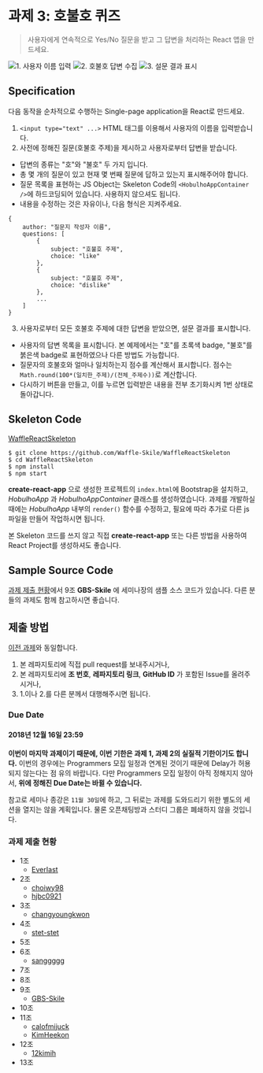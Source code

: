# 과제 3: 호불호 퀴즈

> 사용자에게 연속적으로 Yes/No 질문을 받고 그 답변을 처리하는 React 앱을 만드세요.

![1. 사용자 이름 입력](pics/1.png?raw=true)
![2. 호불호 답변 수집](pics/2.png?raw=true)
![3. 설문 결과 표시](pics/3.png?raw=true)

## Specification
다음 동작을 순차적으로 수행하는 Single-page application을 React로 만드세요.

1. `<input type="text" ...>` HTML 태그를 이용해서 사용자의 이름을 입력받습니다.
2. 사전에 정해진 질문(호불호 주제)을 제시하고 사용자로부터 답변을 받습니다.
  - 답변의 종류는 "호"와 "불호" 두 가지 입니다.
  - 총 몇 개의 질문이 있고 현재 몇 번째 질문에 답하고 있는지 표시해주어야 합니다.
  - 질문 목록을 표현하는 JS Object는 Skeleton Code의 `<HobulhoAppContainer />`에 하드코딩되어 있습니다. 사용하지 않으셔도 됩니다.
  - 내용을 수정하는 것은 자유이나, 다음 형식은 지켜주세요.
  ```
  {
      author: "질문지 작성자 이름",
      questions: [
          {
              subject: "호불호 주제",
              choice: "like"
          },
          {
              subject: "호불호 주제",
              choice: "dislike"
          },
          ...
      ]
  }
  ```
3. 사용자로부터 모든 호불호 주제에 대한 답변을 받았으면, 설문 결과를 표시합니다.
  - 사용자의 답변 목록을 표시합니다. 본 예제에서는 "호"를 초록색 badge, "불호"를 붉은색 badge로 표현하였으나 다른 방법도 가능합니다.
  - 질문자의 호불호와 얼마나 일치하는지 점수를 계산해서 표시합니다. 점수는 `Math.round(100*(일치한_주제)/(전체_주제수))`로 계산합니다.
  - 다시하기 버튼을 만들고, 이를 누르면 입력받은 내용을 전부 초기화시켜 1번 상태로 돌아갑니다.

## Skeleton Code
[WaffleReactSkeleton](https://github.com/Waffle-Skile/WaffleReactSkeleton)

```
$ git clone https://github.com/Waffle-Skile/WaffleReactSkeleton
$ cd WaffleReactSkeleton
$ npm install
$ npm start
```

**create-react-app** 으로 생성한 프로젝트의 `index.html`에 Bootstrap을 설치하고,
*HobulhoApp* 과 *HobulhoAppContainer* 클래스를 생성하였습니다.
과제를 개발하실 때에는 *HobulhoApp* 내부의 `render()` 함수를 수정하고,
필요에 따라 추가로 다른 js 파일을 만들어 작업하시면 됩니다.

본 Skeleton 코드를 쓰지 않고 직접 **create-react-app** 또는 다른 방법을 사용하여
React Project를 생성하셔도 좋습니다.

## Sample Source Code

[과제 제출 현황](#과제-제출-현황)에서 9조 **GBS-Skile** 에
세미나장의 샘플 소스 코드가 있습니다.
다른 분들의 과제도 함께 참고하시면 좋습니다.

## 제출 방법

[이전 과제](../indiv2/#제출-방법)와 동일합니다.

1. 본 레파지토리에 직접 pull request를 보내주시거나,
2. 본 레파지토리에 **조 번호**, **레파지토리 링크**, **GitHub ID** 가 포함된 Issue를 올려주시거나,
3. 1.이나 2.를 다른 분께서 대행해주시면 됩니다.

### Due Date

#### 2018년 12월 16일 23:59

**이번이 마지막 과제이기 때문에, 이번 기한은 과제 1, 과제 2의 실질적 기한이기도 합니다.**
이번의 경우에는 Programmers 모집 일정과 연계된 것이기 때문에 Delay가 허용되지 않는다는 점 유의 바랍니다.
다만 Programmers 모집 일정이 아직 정해지지 않아서, **위에 정해진 Due Date는 바뀔 수 있습니다.**

참고로 세미나 종강은 `11월 30일`에 하고,
그 뒤로는 과제를 도와드리기 위한 별도의 세션을 열지는 않을 계획입니다.
물론 오픈채팅방과 스터디 그룹은 폐쇄하지 않을 것입니다.

### 과제 제출 현황

* 1조
  - [EverIast](https://github.com/EverIast/WaffleReactSkeleton)
* 2조
  - [choiwy98](https://github.com/choiwy98/assignment3)
  - [hjbc0921](https://github.com/hjbc0921/waffle_hw3)
* 3조
  - [changyoungkwon](https://github.com/changyoungkwon/like-app)
* 4조
  - [stet-stet](https://github.com/stet-stet/waffle-hw3-v2)
* 5조
* 6조
  - [sanggggg](https://github.com/sanggggg/HobulhoPage)
* 7조
* 8조
* 9조
  - [GBS-Skile](https://github.com/Waffle-Skile/WaffleReactSkeleton/tree/735d89488da66688ddee6004e85419b2a21927c4)
* 10조
* 11조
  - [calofmijuck](https://github.com/calofmijuck/2018WaffleStudio/tree/master/react-quiz)
  - [KimHeekon](https://github.com/KimHeekon/WaffleReact)
* 12조
  - [12kimih](https://github.com/12kimih/Assignment03)
* 13조

